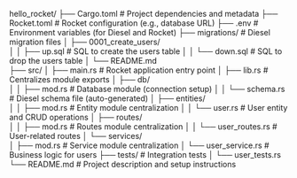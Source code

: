 hello_rocket/
├── Cargo.toml # Project dependencies and metadata
├── Rocket.toml # Rocket configuration (e.g., database URL)
├── .env # Environment variables (for Diesel and Rocket)
├── migrations/ # Diesel migration files
│ ├── 0001_create_users/  
│ │ ├── up.sql # SQL to create the users table
│ │ └── down.sql # SQL to drop the users table
│ └── README.md  
├── src/
│ ├── main.rs # Rocket application entry point
│ ├── lib.rs # Centralizes module exports
│ ├── db/  
│ │ ├── mod.rs # Database module (connection setup)
│ │ └── schema.rs # Diesel schema file (auto-generated)
│ ├── entities/  
│ │ ├── mod.rs # Entity module centralization
│ │ └── user.rs # User entity and CRUD operations
│ ├── routes/  
│ │ ├── mod.rs # Routes module centralization
│ │ └── user_routes.rs # User-related routes
│ └── services/  
│ ├── mod.rs # Service module centralization
│ └── user_service.rs # Business logic for users
├── tests/ # Integration tests
│ └── user_tests.rs  
└── README.md # Project description and setup instructions
